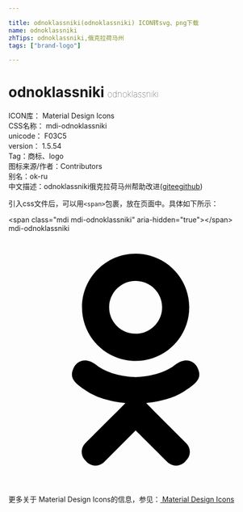 ```yaml
---

title: odnoklassniki(odnoklassniki) ICON转svg、png下载
name: odnoklassniki
zhTips: odnoklassniki,俄克拉荷马州
tags: ["brand-logo"]

---
```


# odnoklassniki  <small style="font-size: 60%;font-weight: 100">odnoklassniki</small>


<div class="detail-page">
<p>
<span>
ICON库：
<span class="badge-secondary badge">Material Design Icons</span> 
</span>
<br/>
<span>
CSS名称：
<span class="badge-secondary badge">mdi-odnoklassniki</span> 
</span>
<br/>
<span>
unicode：
<span class="badge-secondary badge">F03C5</span> 
<copy-btn content='F03C5' btn-title=""></copy-btn>
<copy-btn :content='String.fromCodePoint(parseInt("F03C5", 16))' btn-title="复制U"></copy-btn>
</span>
<br/>
<span>
version：
<span class="badge-secondary badge">1.5.54</span> 
</span><br/><span>Tag：<span class="badge-light badge"><router-link to="/tags/brand-logo.html">商标、logo</router-link></span></span>
<br/>
<span>图标来源/作者：<span class="badge-light badge">Contributors</span></span> 
<br/>
<span>别名：<span class="badge-light badge">ok-ru</span></span><br/><span class="zh-detail">中文描述：<span class="badge-primary badge">odnoklassniki</span><span class="badge-primary badge">俄克拉荷马州</span><span class="help-link"><span>帮助改进</span>(<a href="https://gitee.com/liuwave/icon-helper/edit/master/json/material/odnoklassniki.json" target="_blank" rel="noopener noreferrer">gitee</a><a href="https://github.com/liuwave/icon-helper/edit/master/json/material/odnoklassniki.json" target="_blank" rel="noopener noreferrer">github</a></span>)</span><br/>
</p>
</div>
<div class="alert alert-dark">
  <i class="mdi mdi-odnoklassniki mdi-48px"></i>
  <i class="mdi mdi-odnoklassniki mdi-36px"></i>
  <i class="mdi mdi-odnoklassniki mdi-24px"></i>
  <i class="mdi mdi-odnoklassniki mdi-18px"></i>
</div>
<div>
  <p>引入css文件后，可以用<code>&lt;span&gt;</code>包裹，放在页面中。具体如下所示：    
  </p>
  <div class="alert alert-primary" style="font-size: 14px">
    &lt;span class="mdi mdi-odnoklassniki" aria-hidden="true"&gt;&lt;/span&gt;
    <copy-btn content='<span class="mdi mdi-odnoklassniki" aria-hidden="true"></span>'></copy-btn>
  </div>
  <div class="alert alert-secondary">
    <i class="mdi mdi-odnoklassniki"
    style="font-size: 24px"
    aria-hidden="true"></i> mdi-odnoklassniki
    <copy-btn content="mdi-odnoklassniki" btn-title="复制图标名称"></copy-btn>
  </div>
</div>
<div id="svg" class="svg-wrap">
<svg xmlns="http://www.w3.org/2000/svg" viewBox="0 0 24 24"><path d="M17.83,12.74C17.55,12.17 16.76,11.69 15.71,12.5C14.28,13.64 12,13.64 12,13.64C12,13.64 9.72,13.64 8.29,12.5C7.24,11.69 6.45,12.17 6.17,12.74C5.67,13.74 6.23,14.23 7.5,15.04C8.59,15.74 10.08,16 11.04,16.1L10.24,16.9C9.1,18.03 8,19.12 7.25,19.88C6.8,20.34 6.8,21.07 7.25,21.5L7.39,21.66C7.84,22.11 8.58,22.11 9.03,21.66L12,18.68C13.15,19.81 14.24,20.9 15,21.66C15.45,22.11 16.18,22.11 16.64,21.66L16.77,21.5C17.23,21.07 17.23,20.34 16.77,19.88L13.79,16.9L13,16.09C13.95,16 15.42,15.73 16.5,15.04C17.77,14.23 18.33,13.74 17.83,12.74M12,4.57C13.38,4.57 14.5,5.69 14.5,7.06C14.5,8.44 13.38,9.55 12,9.55C10.62,9.55 9.5,8.44 9.5,7.06C9.5,5.69 10.62,4.57 12,4.57M12,12.12C14.8,12.12 17.06,9.86 17.06,7.06C17.06,4.27 14.8,2 12,2C9.2,2 6.94,4.27 6.94,7.06C6.94,9.86 9.2,12.12 12,12.12Z" /></svg>
</div>
<detail full-name='mdi-odnoklassniki'></detail>
    
<div><p>更多关于 Material Design Icons的信息，参见：<a target="_blank" href="https://iconhelper.cn/material.html"> Material Design Icons</a>
</p></div>

